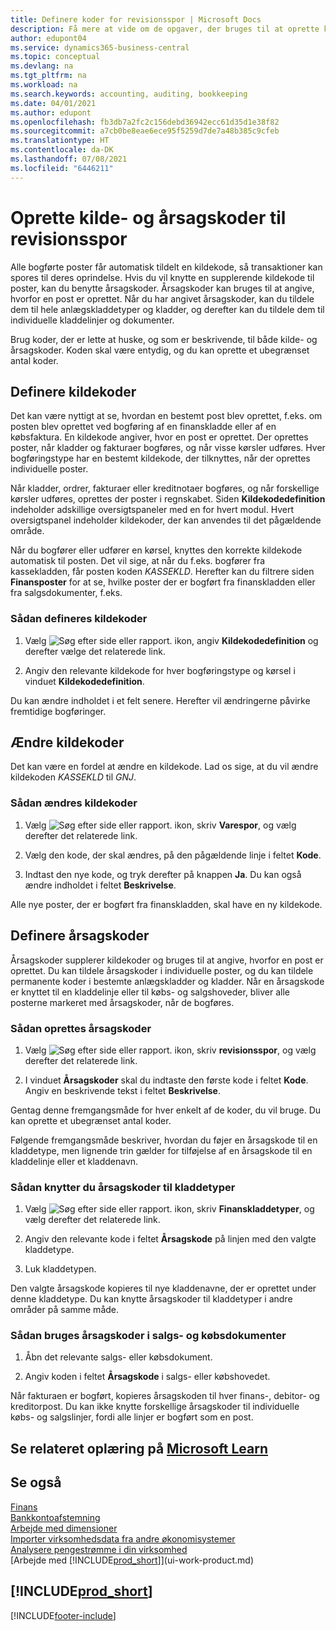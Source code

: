 ```yaml
---
title: Definere koder for revisionsspor | Microsoft Docs
description: Få mere at vide om de opgaver, der bruges til at oprette kilde- og årsagskoder, som du kan bruge til at spore revisionsspor.
author: edupont04
ms.service: dynamics365-business-central
ms.topic: conceptual
ms.devlang: na
ms.tgt_pltfrm: na
ms.workload: na
ms.search.keywords: accounting, auditing, bookkeeping
ms.date: 04/01/2021
ms.author: edupont
ms.openlocfilehash: fb3db7a2fc2c156debd36942ecc61d35d1e38f82
ms.sourcegitcommit: a7cb0be8eae6ece95f5259d7de7a48b385c9cfeb
ms.translationtype: HT
ms.contentlocale: da-DK
ms.lasthandoff: 07/08/2021
ms.locfileid: "6446211"
---
```

# <a name="setting-up-source-codes-and-reason-codes-for-audit-trails"></a>Oprette kilde- og årsagskoder til revisionsspor

Alle bogførte poster får automatisk tildelt en kildekode, så transaktioner kan spores til deres oprindelse. Hvis du vil knytte en supplerende kildekode til poster, kan du benytte årsagskoder. Årsagskoder kan bruges til at angive, hvorfor en post er oprettet. Når du har angivet årsagskoder, kan du tildele dem til hele anlægskladdetyper og kladder, og derefter kan du tildele dem til individuelle kladdelinjer og dokumenter.  

Brug koder, der er lette at huske, og som er beskrivende, til både kilde- og årsagskoder. Koden skal være entydig, og du kan oprette et ubegrænset antal koder.

## <a name="define-source-codes"></a>Definere kildekoder

Det kan være nyttigt at se, hvordan en bestemt post blev oprettet, f.eks. om posten blev oprettet ved bogføring af en finanskladde eller af en købsfaktura. En kildekode angiver, hvor en post er oprettet. Der oprettes poster, når kladder og fakturaer bogføres, og når visse kørsler udføres. Hver bogføringstype har en bestemt kildekode, der tilknyttes, når der oprettes individuelle poster.  

Når kladder, ordrer, fakturaer eller kreditnotaer bogføres, og når forskellige kørsler udføres, oprettes der poster i regnskabet. Siden **Kildekodedefinition** indeholder adskillige oversigtspaneler med en for hvert modul. Hvert oversigtspanel indeholder kildekoder, der kan anvendes til det pågældende område.

Når du bogfører eller udfører en kørsel, knyttes den korrekte kildekode automatisk til posten. Det vil sige, at når du f.eks. bogfører fra kassekladden, får posten koden *KASSEKLD*. Herefter kan du filtrere siden **Finansposter** for at se, hvilke poster der er bogført fra finanskladden eller fra salgsdokumenter, f.eks.

### <a name="to-define-source-codes"></a>Sådan defineres kildekoder

1. Vælg ![Søg efter side eller rapport.](media/ui-search/search_small.png "Ikonet Søg efter side eller rapport") ikon, angiv **Kildekodedefinition** og derefter vælge det relaterede link.  

2. Angiv den relevante kildekode for hver bogføringstype og kørsel i vinduet **Kildekodedefinition**.  

Du kan ændre indholdet i et felt senere. Herefter vil ændringerne påvirke fremtidige bogføringer.

## <a name="change-source-codes"></a>Ændre kildekoder

Det kan være en fordel at ændre en kildekode. Lad os sige, at du vil ændre kildekoden *KASSEKLD* til *GNJ*.

### <a name="to-change-source-codes"></a>Sådan ændres kildekoder

1. Vælg ![Søg efter side eller rapport.](media/ui-search/search_small.png "Ikonet Søg efter side eller rapport") ikon, skriv **Varespor**, og vælg derefter det relaterede link.

2. Vælg den kode, der skal ændres, på den pågældende linje i feltet **Kode**.

3. Indtast den nye kode, og tryk derefter på knappen **Ja**. Du kan også ændre indholdet i feltet **Beskrivelse**.

Alle nye poster, der er bogført fra finanskladden, skal have en ny kildekode.

## <a name="define-reason-codes"></a>Definere årsagskoder

Årsagskoder supplerer kildekoder og bruges til at angive, hvorfor en post er oprettet. Du kan tildele årsagskoder i individuelle poster, og du kan tildele permanente koder i bestemte anlægskladder og kladder. Når en årsagskode er knyttet til en kladdelinje eller til købs- og salgshoveder, bliver alle posterne markeret med årsagskoder, når de bogføres.  

### <a name="to-set-up-reason-codes"></a>Sådan oprettes årsagskoder

1. Vælg ![Søg efter side eller rapport.](media/ui-search/search_small.png "Ikonet Søg efter side eller rapport")  ikon, skriv **revisionsspor**, og vælg derefter det relaterede link.

2. I vinduet **Årsagskoder** skal du indtaste den første kode i feltet **Kode**. Angiv en beskrivende tekst i feltet **Beskrivelse**.

Gentag denne fremgangsmåde for hver enkelt af de koder, du vil bruge. Du kan oprette et ubegrænset antal koder.

Følgende fremgangsmåde beskriver, hvordan du føjer en årsagskode til en kladdetype, men lignende trin gælder for tilføjelse af en årsagskode til en kladdelinje eller et kladdenavn.  

### <a name="to-assign-reason-codes-to-journal-templates"></a>Sådan knytter du årsagskoder til kladdetyper

1. Vælg ![Søg efter side eller rapport.](media/ui-search/search_small.png "Ikonet Søg efter side eller rapport")  ikon, skriv **Finanskladdetyper**, og vælg derefter det relaterede link.

2. Angiv den relevante kode i feltet **Årsagskode** på linjen med den valgte kladdetype.

3. Luk kladdetypen.

Den valgte årsagskode kopieres til nye kladdenavne, der er oprettet under denne kladdetype. Du kan knytte årsagskoder til kladdetyper i andre områder på samme måde.

### <a name="to-use-reason-codes-on-sales-and-purchase-documents"></a>Sådan bruges årsagskoder i salgs- og købsdokumenter

1. Åbn det relevante salgs- eller købsdokument.

2. Angiv koden i feltet **Årsagskode** i salgs- eller købshovedet.

Når fakturaen er bogført, kopieres årsagskoden til hver finans-, debitor- og kreditorpost. Du kan ikke knytte forskellige årsagskoder til individuelle købs- og salgslinjer, fordi alle linjer er bogført som en post.

## <a name="see-related-training-at-microsoft-learn"></a>Se relateret oplæring på [Microsoft Learn](/learn/paths/set-up-financial-management-dynamics-365-business-central/)

## <a name="see-also"></a>Se også

[Finans](finance.md)  
[Bankkontoafstemning](bank-manage-bank-accounts.md)  
[Arbejde med dimensioner](finance-dimensions.md)  
[Importer virksomhedsdata fra andre økonomisystemer](across-import-data-configuration-packages.md)  
[Analysere pengestrømme i din virksomhed](finance-analyze-cash-flow.md)  
[Arbejde med [!INCLUDE[prod_short](includes/prod_short.md)]](ui-work-product.md)  

## [!INCLUDE[prod_short](includes/free_trial_md.md)]  


[!INCLUDE[footer-include](includes/footer-banner.md)]